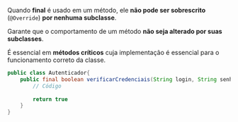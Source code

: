 Quando **final** é usado em um método, ele **não pode ser sobrescrito** (`@Override`) **por nenhuma subclasse**.

Garante que o comportamento de um método **não seja alterado por suas subclasses**.

É essencial em **métodos críticos** cuja implementação é essencial para o funcionamento correto da classe.

```Java
public class Autenticador{
	public final boolean verificarCredenciais(String login, String senha){
		// Código
		
		return true
	}
}

```